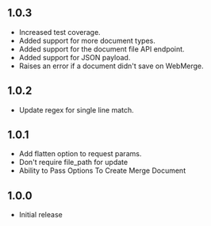 ## 1.0.3

* Increased test coverage.
* Added support for more document types.
* Added support for the document file API endpoint.
* Added support for JSON payload.
* Raises an error if a document didn't save on WebMerge.

## 1.0.2

* Update regex for single line match.

## 1.0.1

* Add flatten option to request params.
* Don't require file_path for update
* Ability to Pass Options To Create Merge Document

## 1.0.0

* Initial release
